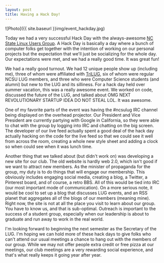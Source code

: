 ```yaml
---
layout: post
title: Having a Hack Day!
---
```

![Photo]({{ site.baseurl }}img/event_hackday.jpg)

Today we had a very successful Hack Day with the always-awesome <a href="http://lug.ncsu.edu">NC State Linux Users Group</a>. A Hack Day is basically a day where a bunch of computer folks get together with the intention of working on our personal projects but the expectation that we'll just be socializing for the whole day. Our expectations were met, and we had a really good time. It was great fun!

We had a really good turnout. We had 12 unique people show up (including me), three of whom were affiliated with <a href="http://trilug.org">TriLUG</a>, six of whom were regular NCSU LUG members, and three who were Computer Science students (and alumni) but new to the LUG and its silliness. For a hack day held over summer vacation, this was a really awesome event. We worked on code, discussed the future of the LUG, and talked about OMG NEXT REVOLUTIONARY STARTUP IDEA DO NOT STEAL LOL. It was awesome.

One of my favorite parts of the event was having the #ncsulug IRC channel being displayed on the overhead projector. Our President and Vice President are currently partying with Google in California, so they were able to chat with the group by logging into IRC and chatting on the big screen. The developer of our live feed actually spent a good deal of the hack day actually hacking on the code for the live feed so that we could see it well from across the room, creating a whole new style sheet and adding a clock so when could see when it was lunch time.

Another thing that we talked about (but didn't work on) was developing a new site for our club. The old website is hardly web 2.0, which isn't good if we want to attract new members. As the minister of propaganda for the group, my duty is to do things that will engage our membership. This obviously includes engaging social media, creating a blog, a Twitter, a Pinterest board, and of course, a retro BBS. All of this would be tied into IRC (our most important mode of communication). On a more serious note, it would be cool to set up a blog that discusses LUG events, and an RSS planet that aggregates all of the blogs of our members (meaning mine). Right now, the site is not at all the place you visit to learn about our group. You have to know us, and that is sub-optimal. Outreach is important to the success of a student group, especially when our leadership is about to graduate and run away to work in the real world.

I'm looking forward to beginning the next semester as the Secretary of the LUG. I'm hoping we can hold more of these hack days to give folks who can't attend our usual meetings a chance to hang out with the members of our group. While we may not offer people extra credit or free pizza at our meetings, our club meetings are a very rewarding social experience, and that's what really keeps it going year after year.
